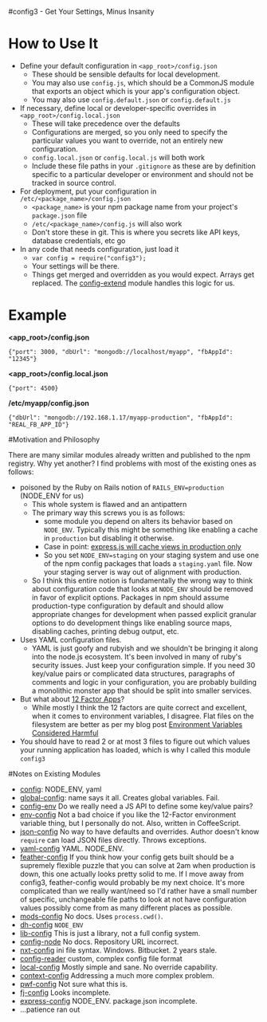 #config3 - Get Your Settings, Minus Insanity

# How to Use It

* Define your default configuration in `<app_root>/config.json`
  * These should be sensible defaults for local development.
  * You may also use `config.js`, which should be a CommonJS module that exports an object which is your app's configuration object.
  * You may also use `config.default.json` or `config.default.js`
* If necessary, define local or developer-specific overrides in `<app_root>/config.local.json`
  * These will take precedence over the defaults
  * Configurations are merged, so you only need to specify the particular values you want to override, not an entirely new configuration.
  * `config.local.json` or `config.local.js` will both work
  * Include these file paths in your `.gitignore` as these are by definition specific to a particular developer or environment and should not be tracked in source control.
* For deployment, put your configuration in `/etc/<package_name>/config.json`
  * `<package_name>` is your npm package name from your project's `package.json` file
  * `/etc/<package_name>/config.js` will also work
  * Don't store these in git. This is where you secrets like API keys, database credentials, etc go
* In any code that needs configuration, just load it
  * `var config = require("config3");`
  * Your settings will be there.
  *  Things get merged and overridden as you would expect. Arrays get replaced. The [config-extend](https://www.npmjs.org/package/config-extend) module handles this logic for us.

# Example

**<app_root>/config.json**

    {"port": 3000, "dbUrl": "mongodb://localhost/myapp", "fbAppId": "12345"}
    
**<app_root>/config.local.json**

    {"port": 4500}
    
**/etc/myapp/config.json**

    {"dbUrl": "mongodb://192.168.1.17/myapp-production", "fbAppId": "REAL_FB_APP_ID"}
    

#Motivation and Philosophy

There are many similar modules already written and published to the npm registry. Why yet another? I find problems with most of the existing ones as follows:

* poisoned by the Ruby on Rails notion of `RAILS_ENV=production` (NODE_ENV for us)
  * This whole system is flawed and an antipattern
  * The primary way this screws you is as follows:
    * some module you depend on alters its behavior based on `NODE_ENV`. Typically this might be something like enabling a cache in `production` but disabling it otherwise. 
    * Case in point: [express.js will cache views in production only](https://github.com/visionmedia/express/blob/0719e5f402ff4b8129f19fe3d0704b31733f1190/lib/application.js#L76)
    * So you set `NODE_ENV=staging` on your staging system and use one of the npm config packages that loads a `staging.yaml` file. Now your staging server is way out of alignment with production.
  * So I think this entire notion is fundamentally the wrong way to think about configuration code that looks at `NODE_ENV` should be removed in favor of explicit options. Packages in npm should assume production-type configuration by default and should allow appropriate changes for development when passed explicit granular options to do development things like enabling source maps, disabling caches, printing debug output, etc.
* Uses YAML configuration files.
  * YAML is just goofy and rubyish and we shouldn't be bringing it along into the node.js ecosystem. It's been involved in many of ruby's security issues. Just keep your configuration simple. If you need 30 key/value pairs or complicated data structures, paragraphs of comments and logic in your configuration, you are probably building a monolithic monster app that should be split into smaller services.
* But what about [12 Factor Apps](http://12factor.net/)?
  * While mostly I think the 12 factors are quite correct and excellent, when it comes to environment variables, I disagree. Flat files on the filesystem are better as per my blog post [Environment Variables Considered Harmful](http://peterlyons.com/problog/2010/02/environment-variables-considered-harmful) 
* You should have to read 2 or at most 3 files to figure out which values your running application has loaded, which is why I called this module `config3`

#Notes on Existing Modules
* [config](https://www.npmjs.org/package/config): NODE_ENV, yaml
* [global-config](https://www.npmjs.org/package/global-config): name says it all. Creates global variables. Fail.
* [config-env](https://www.npmjs.org/package/config-env) Do we really need a JS API to define some key/value pairs?
* [env-config](https://www.npmjs.org/package/env-config) Not a bad choice if you like the 12-Factor environment variable thing, but I personally do not. Also, written in CoffeeScript.
* [json-config](https://www.npmjs.org/package/json-config) No way to have defaults and overrides. Author doesn't know `require` can load JSON files directly. Throws exceptions.
* [yaml-config](https://www.npmjs.org/package/yaml-config) YAML. NODE_ENV.
* [feather-config](https://www.npmjs.org/package/feather-config) If you think how your config gets built should be a supremely flexible puzzle that you can solve at 2am when production is down, this one actually looks pretty solid to me. If  I move away from config3, feather-config would probably be my next choice. It's more complicated than we really want/need so I'd rather have a small number of specific, unchangeable file paths to look at not have configuration values possibly come from as many different places as possible.
* [mods-config](https://www.npmjs.org/package/mods-config) No docs. Uses `process.cwd()`.
* [dh-config](https://www.npmjs.org/package/dh-config) `NODE_ENV`
* [lib-config](https://www.npmjs.org/package/lib-config) This is just a library, not a full config system.
* [config-node](https://www.npmjs.org/package/config-node) No docs. Repository URL incorrect.
* [nxt-config](https://www.npmjs.org/package/nxt-config) ini file syntax. Windows. Bitbucket. 2 years stale.
* [config-reader](https://www.npmjs.org/package/config-reader) custom, complex config file format
* [local-config](https://www.npmjs.org/package/local-config) Mostly simple and sane. No override capability.
* [context-config](https://www.npmjs.org/package/context-config) Addressing a much more complex problem.
* [pwf-config](https://www.npmjs.org/package/pwf-config) Not sure what this is.
* [fj-config](https://www.npmjs.org/package/fj-config) Looks incomplete.
* [express-config](https://www.npmjs.org/package/express-config) NODE_ENV. package.json incomplete.
* ...patience ran out